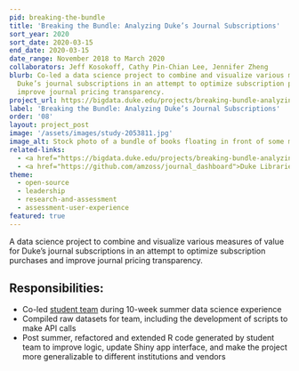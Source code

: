 ```yaml
---
pid: breaking-the-bundle
title: 'Breaking the Bundle: Analyzing Duke’s Journal Subscriptions'
sort_year: 2020
sort_date: 2020-03-15
end_date: 2020-03-15
date_range: November 2018 to March 2020
collaborators: Jeff Kosokoff, Cathy Pin-Chian Lee, Jennifer Zheng
blurb: Co-led a data science project to combine and visualize various measures of value for
  Duke’s journal subscriptions in an attempt to optimize subscription purchases and
  improve journal pricing transparency.
project_url: https://bigdata.duke.edu/projects/breaking-bundle-analyzing-duke%E2%80%99s-journal-subscriptions
label: 'Breaking the Bundle: Analyzing Duke’s Journal Subscriptions'
order: '08'
layout: project_post
image: '/assets/images/study-2053811.jpg'
image_alt: Stock photo of a bundle of books floating in front of some math equations.
related-links:
  - <a href="https://bigdata.duke.edu/projects/breaking-bundle-analyzing-duke%E2%80%99s-journal-subscriptions">Breaking the Bundle project website</a>
  - <a href="https://github.com/amzoss/journal_dashboard">Duke Libraries Journal Usage Dashboard Repository</a>
theme: 
  - open-source
  - leadership
  - research-and-assessment
  - assessment-user-experience
featured: true
---
```


A data science project to combine and visualize various measures of value for
Duke’s journal subscriptions in an attempt to optimize subscription purchases and
improve journal pricing transparency.

## Responsibilities:

* Co-led [student team](https://bigdata.duke.edu/projects/breaking-the-bundle-analyzing-dukes-journal-subscriptions/) during 10-week summer data science experience
* Compiled raw datasets for team, including the development of scripts to make API calls
* Post summer, refactored and extended R code generated by student team to improve logic, update Shiny app interface, and make the project more generalizable to different institutions and vendors